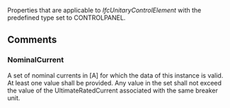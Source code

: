Properties that are applicable to _IfcUnitaryControlElement_ with the predefined type set to CONTROLPANEL.

<!-- end of short definition -->



## Comments

### NominalCurrent

A set of nominal currents in [A] for which the data of this instance is valid. At least one value shall be provided. Any value in the set shall not exceed the value of the
UltimateRatedCurrent associated with the same breaker unit.

